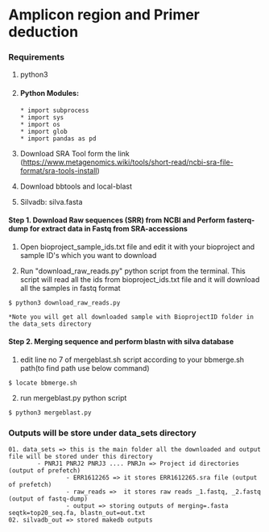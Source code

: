# Amplicon region and Primer deduction

### Requirements 
1. python3

 2. #### Python Modules:
        * import subprocess
        * import sys
        * import os
        * import glob
        * import pandas as pd

3. Download SRA Tool form the link (https://www.metagenomics.wiki/tools/short-read/ncbi-sra-file-format/sra-tools-install)
4. Download bbtools and local-blast
5. Silvadb: silva.fasta

#### Step 1. Download Raw sequences (SRR) from NCBI and Perform fasterq-dump for extract data in Fastq from SRA-accessions

1) Open bioproject_sample_ids.txt file and edit it with your bioproject and sample ID's which you want to download

2) Run "download_raw_reads.py" python script from the terminal. This script will read all the ids from bioproject_ids.txt file and it will download all the samples in fastq format

```
$ python3 download_raw_reads.py

*Note you will get all downloaded sample with BioprojectID folder in the data_sets directory
```
#### Step 2. Merging sequence and perform blastn with silva database

1) edit line no 7 of mergeblast.sh script according to your bbmerge.sh path(to find path use below command)

```
$ locate bbmerge.sh
```

2) run mergeblast.py python script

```
$ python3 mergeblast.py
```


### Outputs will be store under data_sets directory

```
01. data_sets => this is the main folder all the downloaded and output file will be stored under this directory
        - PNRJ1 PNRJ2 PNRJ3 .... PNRJn => Project id directories (output of prefetch)
                - ERR1612265 => it stores ERR1612265.sra file (output of prefetch)
                - raw_reads =>  it stores raw reads _1.fastq, _2.fastq (output of fastq-dump)
                - output => storing outputs of merging=.fasta seqtk=top20_seq.fa, blastn_out=out.txt
02. silvadb_out => stored makedb outputs





